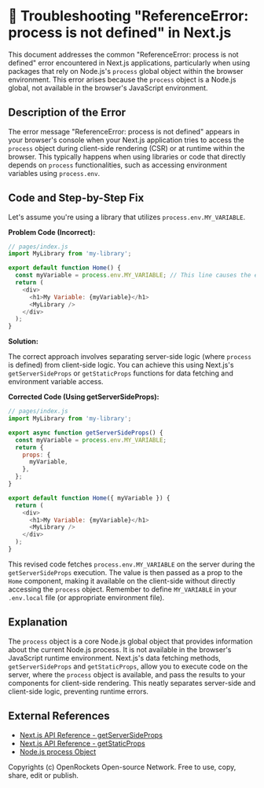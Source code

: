 # 🐞 Troubleshooting "ReferenceError: process is not defined" in Next.js


This document addresses the common "ReferenceError: process is not defined" error encountered in Next.js applications, particularly when using packages that rely on Node.js's `process` global object within the browser environment.  This error arises because the `process` object is a Node.js global, not available in the browser's JavaScript environment.

## Description of the Error

The error message "ReferenceError: process is not defined" appears in your browser's console when your Next.js application tries to access the `process` object during client-side rendering (CSR) or at runtime within the browser. This typically happens when using libraries or code that directly depends on `process` functionalities, such as accessing environment variables using `process.env`.

## Code and Step-by-Step Fix

Let's assume you're using a library that utilizes `process.env.MY_VARIABLE`.

**Problem Code (Incorrect):**

```javascript
// pages/index.js
import MyLibrary from 'my-library';

export default function Home() {
  const myVariable = process.env.MY_VARIABLE; // This line causes the error in the browser.
  return (
    <div>
      <h1>My Variable: {myVariable}</h1>
      <MyLibrary />
    </div>
  );
}
```


**Solution:**

The correct approach involves separating server-side logic (where `process` is defined) from client-side logic. You can achieve this using Next.js's `getServerSideProps` or `getStaticProps` functions for data fetching and environment variable access.

**Corrected Code (Using getServerSideProps):**

```javascript
// pages/index.js
import MyLibrary from 'my-library';

export async function getServerSideProps() {
  const myVariable = process.env.MY_VARIABLE;
  return {
    props: {
      myVariable,
    },
  };
}

export default function Home({ myVariable }) {
  return (
    <div>
      <h1>My Variable: {myVariable}</h1>
      <MyLibrary />
    </div>
  );
}

```

This revised code fetches `process.env.MY_VARIABLE` on the server during the `getServerSideProps` execution. The value is then passed as a prop to the `Home` component, making it available on the client-side without directly accessing the `process` object.  Remember to define `MY_VARIABLE` in your `.env.local` file (or appropriate environment file).


## Explanation

The `process` object is a core Node.js global object that provides information about the current Node.js process.  It is not available in the browser's JavaScript runtime environment.  Next.js's data fetching methods, `getServerSideProps` and `getStaticProps`, allow you to execute code on the server, where the `process` object is available, and pass the results to your components for client-side rendering.  This neatly separates server-side and client-side logic, preventing runtime errors.


## External References

* [Next.js API Reference - getServerSideProps](https://nextjs.org/docs/basic-features/data-fetching/get-server-side-props)
* [Next.js API Reference - getStaticProps](https://nextjs.org/docs/basic-features/data-fetching/get-static-props)
* [Node.js process Object](https://nodejs.org/api/process.html)


Copyrights (c) OpenRockets Open-source Network. Free to use, copy, share, edit or publish.

